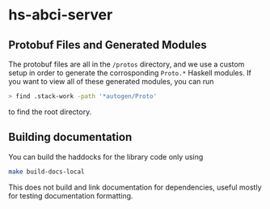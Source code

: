 # hs-abci-server

## Protobuf Files and Generated Modules
The protobuf files are all in the `/protos` directory, and we use a custom setup in order
to generate the corrosponding `Proto.*` Haskell modules. If you want to view all of these
generated modules, you can run

```bash
> find .stack-work -path '*autogen/Proto'
``` 

to find the root directory.


## Building documentation
You can build the haddocks for the library code only using

```bash
make build-docs-local
```

This does not build and link documentation for dependencies, useful mostly for testing
documentation formatting.
